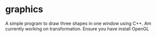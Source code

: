 # graphics
A simple program to draw three shapes in one window using C++. Am currently working on transformation.
Ensure you have install OpenGL
